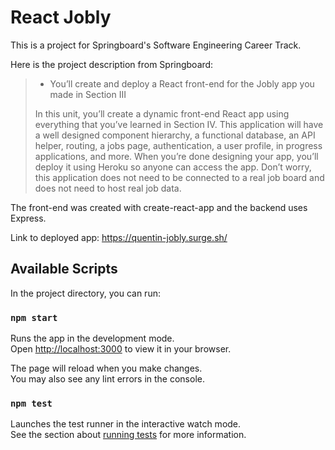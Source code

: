 # React Jobly

This is a project for Springboard's Software Engineering Career Track.

Here is the project description from Springboard:

> -   You’ll create and deploy a React front-end for the Jobly app you made in Section III
>
> In this unit, you’ll create a dynamic front-end React app using everything that you’ve learned in Section IV. This application will have a well designed component hierarchy, a functional database, an API helper, routing, a jobs page, authentication, a user profile, in progress applications, and more. When you’re done designing your app, you’ll deploy it using Heroku so anyone can access the app. Don’t worry, this application does not need to be connected to a real job board and does not need to host real job data.

The front-end was created with create-react-app and the backend uses Express.

Link to deployed app: https://quentin-jobly.surge.sh/

## Available Scripts

In the project directory, you can run:

### `npm start`

Runs the app in the development mode.\
Open [http://localhost:3000](http://localhost:3000) to view it in your browser.

The page will reload when you make changes.\
You may also see any lint errors in the console.

### `npm test`

Launches the test runner in the interactive watch mode.\
See the section about [running tests](https://facebook.github.io/create-react-app/docs/running-tests) for more information.
